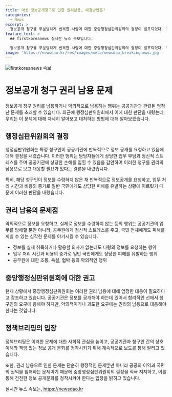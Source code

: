 ```yaml
---
title: 악성 정보공개청구로 인한 권리남용, 해결방법은?
categories:
  - News
excerpt: >
  정보공개 청구를 무분별하게 반복한 사람에 대한 중앙행정심판위원회의 결정이 발표되었다. 청구인은 다양한 공공기관에 동일한 정보를 반복 요청하거나 한 번에 많은 양의 정보를 요구하는 등 정보공개법의 목적에서 벗어나는 행위를 반복했다. 이에 대한 엄정한 대응이 필요하다는 국민권익위원회의 강력한 입장과 함께, 청구인의 행위로 공무원에게 업무 부담과 정신적 스트레스를 주는 등의 문제가 지적되었다. 해당 청구인의 행동이 권리 남용에 해당해 허용할 수 없다는 판단이 내려졌다. (요약문 종료)
feature_text: >
  ## firstkoreanews 실시간 뉴스 속보입니다.

  정보공개 청구를 무분별하게 반복한 사람에 대한 중앙행정심판위원회의 결정이 발표되었다. 청구인은 다양한 공공기관에 동일한 정보를 반복 요청하거나 한 번에 많은 양의 정보를 요구하는 등 정보공개법의 목적에서 벗어나는 행위를 반복했다. 이에 대한 엄정한 대응이 필요하다는 국민권익위원회의 강력한 입장과 함께, 청구인의 행위로 공무원에게 업무 부담과 정신적 스트레스를 주는 등의 문제가 지적되었다. 해당 청구인의 행동이 권리 남용에 해당해 허용할 수 없다는 판단이 내려졌다. (요약문 종료)
image: 'https://newsdao.kr/res/images/meta/newsdao_breakingnews.jpg'
---
```


<p><img src="https://newsdao.kr/res/images/meta/newsdao_breakingnews.jpg" alt="firstkoreanews 속보" /></p>

<h1>정보공개 청구 권리 남용 문제</h1>

<p data-ke-size="size16">정보공개 청구 권리를 남용하거나 악의적으로 남용하는 행위는 공공기관과 관련된 엄청난 문제를 초래할 수 있습니다. 최근에 행정심판위원회에서 이에 대한 판단을 내렸는데, 우리는 이 문제에 대해 자세히 알아보고 대처하는 방법에 대해 알아보겠습니다.</p>

<h2 data-ke-size="size26">행정심판위원회의 결정</h2>

<p data-ke-size="size16">행정심판위원회는 특정 청구인이 공공기관에 반복적으로 정보 공개를 요청하고 있음에 대해 결정을 내렸습니다. 이러한 행위는 담당자들에게 상당한 업무 부담과 정신적 스트레스를 주며 공공기관에 상당한 손해를 입힐 수 있음을 감안하여 이러한 청구를 권리의 남용으로 보고 대응할 필요가 있다는 결론을 내렸습니다.</p>

<p data-ke-size="size16">특히, 해당 청구인이 정보를 수령하지 않은 채 반복적으로 정보공개를 요청하고, 업무 처리 시간과 비용의 증가로 일반 국민에게도 상당한 피해를 유발하는 상황에 이르렀기 때문에 이러한 판단을 내렸습니다.</p>

<h2 data-ke-size="size26">권리 남용의 문제점</h2>

<p data-ke-size="size16">악의적으로 정보를 요청하고, 실제로 정보를 수령하지 않는 등의 행위는 공공기관의 업무를 방해할 뿐만 아니라, 공무원에게 정신적 스트레스를 주고, 국민 전체에게도 피해를 끼칠 수 있는 심각한 문제를 야기시킬 수 있습니다.</p>

<ul>
    <li>정보를 실제 취득하거나 활용할 의사가 없는데도 다량의 정보를 요청하는 행위</li>
    <li>업무 처리 시간과 비용의 증가로 일반 국민에게도 상당한 피해를 유발하는 행위</li>
    <li>공무원에 대한 조롱, 욕설, 협박 등의 악의적인 행위</li>
</ul>

<h2 data-ke-size="size26">중앙행정심판위원회에 대한 권고</h2>

<p data-ke-size="size16">현재 상황에서 중앙행정심판위원회는 이러한 권리 남용에 대해 엄정한 대응이 필요하다고 강조하고 있습니다. 공공기관은 정보를 공개해야 하는데 있어서 합리적인 선에서 청구인의 요구에 응해야 하지만, 악의적이거나 과도한 요구에는 권리의 남용으로 대응해야 한다는 것입니다.</p>

<h2 data-ke-size="size26">정책브리핑의 입장</h2>

<p data-ke-size="size16">정책브리핑은 이러한 문제에 대한 사회적 관심을 높이고, 공공기관과 청구인 간의 상호 이해와 책임 있는 정보 공개 문화를 정착시키기 위해 계속적으로 보도를 통해 알리고 있습니다.</p>

<p data-ke-size="size16">또한, 권리 남용으로 인한 문제는 단순히 행정적인 문제뿐만 아니라 공공의 이익과 국민의 권익을 침해하는 문제이기 때문에 중앙행정심판위원회의 결정을 적극 지지하고, 이를 통해 건전한 정보 공개문화를 정착시켜야 한다는 입장을 밝히고 있습니다.</p>
실시간 뉴스 속보는, <a href="https://newsdao.kr" rel="dofollow">https://newsdao.kr</a>


